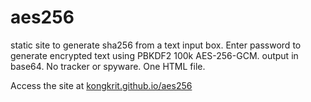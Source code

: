# aes256
static site to generate sha256 from a text input box. Enter password to generate encrypted text using PBKDF2 100k AES-256-GCM. output in base64. No tracker or spyware. One HTML file.

Access the site at [kongkrit.github.io/aes256](https://kongkrit.github.io/aes256)
